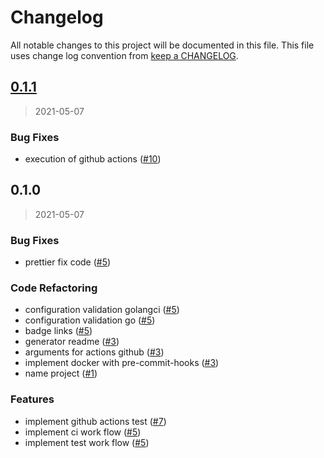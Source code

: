 # Changelog

All notable changes to this project will be documented in this file. This file uses change log convention from [keep a CHANGELOG](http://keepachangelog.com/en/0.3.0/).

<a name="0.1.1"></a>

## [0.1.1](https://github.com/hadenlabs/action-pre-commit/compare/0.1.0...0.1.1)

> 2021-05-07

### Bug Fixes

- execution of github actions ([#10](https://github.com/hadenlabs/action-pre-commit/issues/10))

<a name="0.1.0"></a>

## 0.1.0

> 2021-05-07

### Bug Fixes

- prettier fix code ([#5](https://github.com/hadenlabs/action-pre-commit/issues/5))

### Code Refactoring

- configuration validation golangci ([#5](https://github.com/hadenlabs/action-pre-commit/issues/5))
- configuration validation go ([#5](https://github.com/hadenlabs/action-pre-commit/issues/5))
- badge links ([#5](https://github.com/hadenlabs/action-pre-commit/issues/5))
- generator readme ([#3](https://github.com/hadenlabs/action-pre-commit/issues/3))
- arguments for actions github ([#3](https://github.com/hadenlabs/action-pre-commit/issues/3))
- implement docker with pre-commit-hooks ([#3](https://github.com/hadenlabs/action-pre-commit/issues/3))
- name project ([#1](https://github.com/hadenlabs/action-pre-commit/issues/1))

### Features

- implement github actions test ([#7](https://github.com/hadenlabs/action-pre-commit/issues/7))
- implement ci work flow ([#5](https://github.com/hadenlabs/action-pre-commit/issues/5))
- implement test work flow ([#5](https://github.com/hadenlabs/action-pre-commit/issues/5))
